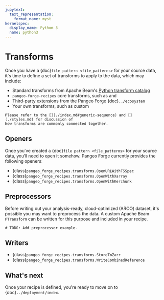 ```yaml
---
jupytext:
  text_representation:
    format_name: myst
kernelspec:
  display_name: Python 3
  name: python3
---
```


# Transforms

Once you have a {doc}`file pattern <file_patterns>` for your source data, it's time to define
a set of transforms to apply to the data, which may include:

  - Standard transforms from Apache Beam's
    [Python transform catalog](https://beam.apache.org/documentation/transforms/python/overview/)
  - `pangeo-forge-recipes` core transforms, such as [](#openers) and [](#writers)
  - Third-party extensions from the Pangeo Forge {doc}`../ecosystem`
  - Your own transforms, such as custom [](#preprocessors)

```{hint}
Please refer to the [](./index.md#generic-sequence) and [](./styles.md) for discussion of
how transforms are commonly connected together.
```

## Openers

Once you've created a {doc}`file pattern <file_patterns>` for your source data,
you'll need to open it somehow. Pangeo Forge currently provides the following openers:

- {class}`pangeo_forge_recipes.transforms.OpenURLWithFSSpec`
- {class}`pangeo_forge_recipes.transforms.OpenWithXarray`
- {class}`pangeo_forge_recipes.transforms.OpenWithKerchunk`

## Preprocessors

Before writing out your analysis-ready, cloud-optimized (ARCO) dataset, it's possible
you may want to preprocess the data. A custom Apache Beam `PTransform` can be written
for this purpose and included in your recipe.

```{code-cell}
# TODO: Add preprocessor example.
```

## Writers

- {class}`pangeo_forge_recipes.transforms.StoreToZarr`
- {class}`pangeo_forge_recipes.transforms.WriteCombinedReference`

## What's next

Once your recipe is defined, you're ready to move on to {doc}`../deployment/index`.
